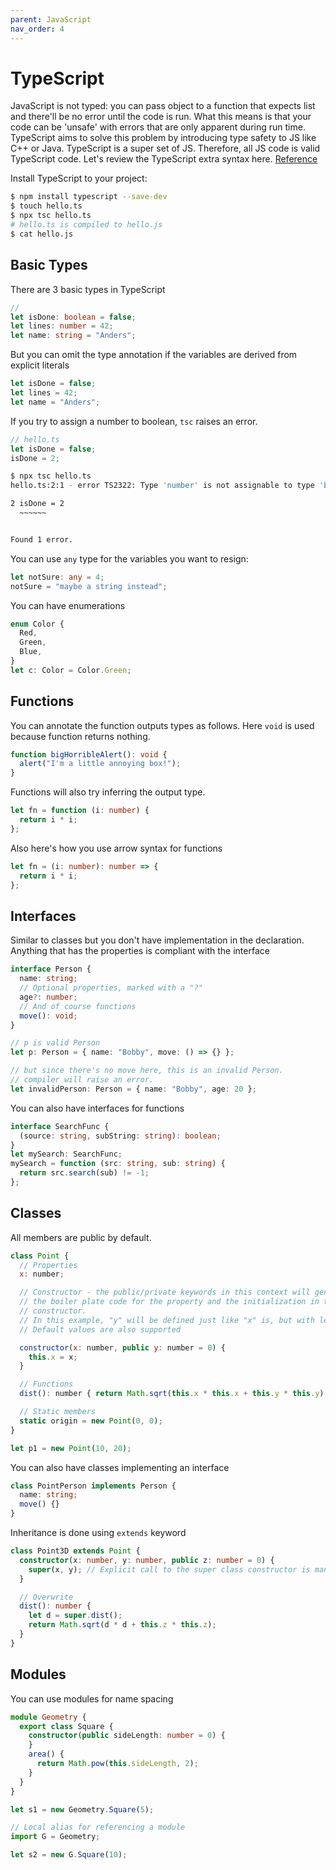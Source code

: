 ```yaml
---
parent: JavaScript
nav_order: 4
---
```


# TypeScript

JavaScript is not typed: you can pass object to a function that expects list and there'll be no error until the code is run. What this means is that your code can be 'unsafe' with errors that are only apparent during run time. TypeScript aims to solve this problem by introducing type safety to JS like C++ or Java. TypeScript is a super set of JS. Therefore, all JS code is valid TypeScript code. Let's review the TypeScript extra syntax here. [Reference](https://learnxinyminutes.com/docs/typescript/)

Install TypeScript to your project:

```bash
$ npm install typescript --save-dev
$ touch hello.ts
$ npx tsc hello.ts
# hello.ts is compiled to hello.js
$ cat hello.js
```

## Basic Types

There are 3 basic types in TypeScript

```ts
//
let isDone: boolean = false;
let lines: number = 42;
let name: string = "Anders";
```

But you can omit the type annotation if the variables are derived from explicit literals

```ts
let isDone = false;
let lines = 42;
let name = "Anders";
```

If you try to assign a number to boolean, `tsc` raises an error.

```ts
// hello.ts
let isDone = false;
isDone = 2;
```

```bash
$ npx tsc hello.ts
hello.ts:2:1 - error TS2322: Type 'number' is not assignable to type 'boolean'.

2 isDone = 2
  ~~~~~~


Found 1 error.
```

You can use `any` type for the variables you want to resign:

```ts
let notSure: any = 4;
notSure = "maybe a string instead";
```

You can have enumerations

```ts
enum Color {
  Red,
  Green,
  Blue,
}
let c: Color = Color.Green;
```

## Functions

You can annotate the function outputs types as follows. Here `void` is used because function returns nothing.

```ts
function bigHorribleAlert(): void {
  alert("I'm a little annoying box!");
}
```

Functions will also try inferring the output type.

```ts
let fn = function (i: number) {
  return i * i;
};
```

Also here's how you use arrow syntax for functions

```ts
let fn = (i: number): number => {
  return i * i;
};
```

## Interfaces

Similar to classes but you don't have implementation in the declaration. Anything that has the properties is compliant with the interface

```ts
interface Person {
  name: string;
  // Optional properties, marked with a "?"
  age?: number;
  // And of course functions
  move(): void;
}

// p is valid Person
let p: Person = { name: "Bobby", move: () => {} };

// but since there's no move here, this is an invalid Person.
// compiler will raise an error.
let invalidPerson: Person = { name: "Bobby", age: 20 };
```

You can also have interfaces for functions

```ts
interface SearchFunc {
  (source: string, subString: string): boolean;
}
let mySearch: SearchFunc;
mySearch = function (src: string, sub: string) {
  return src.search(sub) != -1;
};
```

## Classes

All members are public by default.

```js
class Point {
  // Properties
  x: number;

  // Constructor - the public/private keywords in this context will generate
  // the boiler plate code for the property and the initialization in the
  // constructor.
  // In this example, "y" will be defined just like "x" is, but with less code
  // Default values are also supported

  constructor(x: number, public y: number = 0) {
    this.x = x;
  }

  // Functions
  dist(): number { return Math.sqrt(this.x * this.x + this.y * this.y); }

  // Static members
  static origin = new Point(0, 0);
}

let p1 = new Point(10, 20);
```

You can also have classes implementing an interface

```ts
class PointPerson implements Person {
  name: string;
  move() {}
}
```

Inheritance is done using `extends` keyword

```ts
class Point3D extends Point {
  constructor(x: number, y: number, public z: number = 0) {
    super(x, y); // Explicit call to the super class constructor is mandatory
  }

  // Overwrite
  dist(): number {
    let d = super.dist();
    return Math.sqrt(d * d + this.z * this.z);
  }
}
```

## Modules

You can use modules for name spacing

```ts
module Geometry {
  export class Square {
    constructor(public sideLength: number = 0) {
    }
    area() {
      return Math.pow(this.sideLength, 2);
    }
  }
}

let s1 = new Geometry.Square(5);

// Local alias for referencing a module
import G = Geometry;

let s2 = new G.Square(10);
```